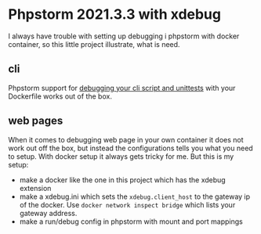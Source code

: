 # Phpstorm 2021.3.3 with xdebug

I always have trouble with setting up debugging i phpstorm with docker container, so this
little project illustrate, what is need.

## cli
Phpstorm support for 
[debugging your cli script and unittests](https://www.jetbrains.com/help/phpstorm/2021.3/docker.html#run-containers) 
 with your Dockerfile works out of the box.

## web pages
When it comes to debugging web page in your own container it does not work out off the box, 
but instead the configurations tells you what you need to setup. 
With docker setup it always gets tricky for me.
But this is my setup:
- make a docker like the one in this project which has the xdebug extension
- make a xdebug.ini which sets the `xdebug.client_host` to the gateway ip of the docker. 
  Use `docker network inspect bridge` which lists your gateway address.
- make a run/debug config in phpstorm with mount and port mappings
